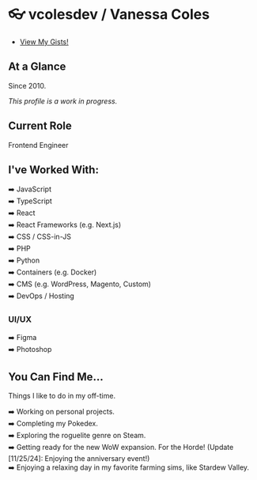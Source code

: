# :eyeglasses: vcolesdev / Vanessa Coles

-  [View My Gists!](https://gist.github.com/vcolesdev)

## At a Glance

Since 2010.

*This profile is a work in progress.* 

## Current Role

Frontend Engineer

## I've Worked With:

:arrow_right: JavaScript <br>
:arrow_right: TypeScript <br>
:arrow_right: React <br>
:arrow_right: React Frameworks (e.g. Next.js) <br>
:arrow_right: CSS / CSS-in-JS <br>
:arrow_right: PHP <br>
:arrow_right: Python <br>
:arrow_right: Containers (e.g. Docker) <br>
:arrow_right: CMS (e.g. WordPress, Magento, Custom) <br>
:arrow_right: DevOps / Hosting <br>

### UI/UX

:arrow_right: Figma<br>
:arrow_right: Photoshop<br>

## You Can Find Me...

Things I like to do in my off-time.

:arrow_right: Working on personal projects. <br>
:arrow_right: Completing my Pokedex. <br>
:arrow_right: Exploring the roguelite genre on Steam. <br>
:arrow_right: Getting ready for the new WoW expansion. For the Horde! (Update [11/25/24]: Enjoying the anniversary event!) <br>
:arrow_right: Enjoying a relaxing day in my favorite farming sims, like Stardew Valley. <br>

